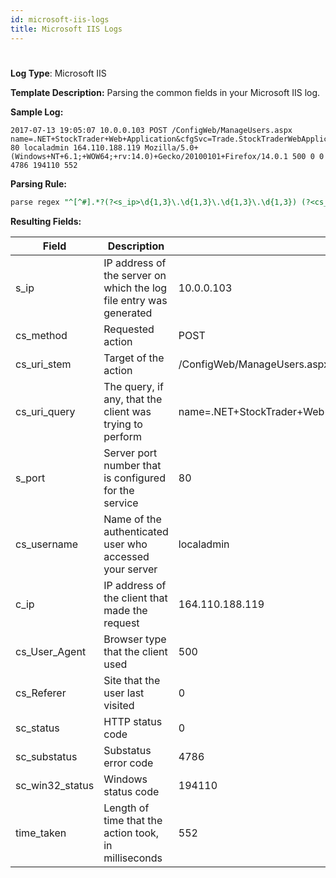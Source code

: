 ```yaml
---
id: microsoft-iis-logs
title: Microsoft IIS Logs
---
```


#

**Log Type**: Microsoft IIS

**Template Description:** Parsing the common fields in your Microsoft IIS log.

**Sample Log:**

```
2017-07-13 19:05:07 10.0.0.103 POST /ConfigWeb/ManageUsers.aspx name=.NET+StockTrader+Web+Application&cfgSvc=Trade.StockTraderWebApplicationConfigurationImplementation.ConfigurationService&version=Version+5.0&hoster=Microsoft+Corporation&platform=Windows+Server+2008+R2+with+.NET+Framework+v4.0.30319&action=addUser&identify=0 80 localadmin 164.110.188.119 Mozilla/5.0+(Windows+NT+6.1;+WOW64;+rv:14.0)+Gecko/20100101+Firefox/14.0.1 500 0 0 4786 194110 552
```

**Parsing Rule:**

```sql
parse regex "^[^#].*?(?<s_ip>\d{1,3}\.\d{1,3}\.\d{1,3}\.\d{1,3}) (?<cs_method>\S+?) (?<cs_uri_stem>\S+?) (?<cs_uri_query>\S+?) (?<s_port>\d+?) (?<cs_username>\S+?) (?<c_ip>.+?) (?<cs_User_Agent>\S+?) (?<cs_Referer>\S+?) (?<sc_status>\d+?) (?<sc_substatus>\d+?) (?<sc_win32_status>\d+?) (?<time_taken>\d+?)$"
```

**Resulting Fields:**

| Field | Description | Example |
|--|--|--|
| s_ip | IP address of the server on which the log file entry was generated | 10.0.0.103 |
| cs_method | Requested action | POST |
| cs_uri_stem | Target of the action | /ConfigWeb/ManageUsers.aspx |
| cs_uri_query | The query, if any, that the client was trying to perform | name=.NET+StockTrader+Web+Application&cfgSvc=Trade.StockTraderWebApplicationConfigurationImplementation.ConfigurationService&version=Version+5.0&hoster=Microsoft+Corporation&platform=Windows+Server+2008+R2+with+.NET+Framework+v4.0.30319&action=addUser&identify=0 |
| s_port | Server port number that is configured for the service | 80 |
| cs_username | Name of the authenticated user who accessed your server | localadmin |
| c_ip | IP address of the client that made the request | 164.110.188.119 |
| cs_User_Agent | Browser type that the client used | 500 |
| cs_Referer | Site that the user last visited | 0 |
| sc_status | HTTP status code | 0 |
| sc_substatus | Substatus error code | 4786 |
| sc_win32_status | Windows status code | 194110 |
| time_taken | Length of time that the action took, in milliseconds | 552 |
